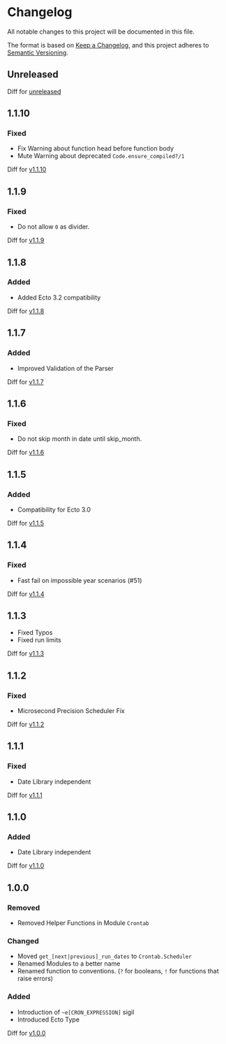# Changelog

All notable changes to this project will be documented in this file.

The format is based on [Keep a Changelog](https://keepachangelog.com/en/1.0.0/),
and this project adheres to [Semantic Versioning](https://semver.org/spec/v2.0.0.html).

<!-- Do not link the versions in the title since this is not compatible with ExDoc. -->

## Unreleased

Diff for [unreleased](https://github.com/jshmrtn/crontab/compare/v1.1.10...HEAD)

## 1.1.10

### Fixed
- Fix Warning about function head before function body
- Mute Warning about deprecated `Code.ensure_compiled?/1`

Diff for [v1.1.10](https://github.com/jshmrtn/crontab/compare/v1.1.9...v1.1.10)

## 1.1.9

### Fixed

* Do not allow `0` as divider.

Diff for [v1.1.9](https://github.com/jshmrtn/crontab/compare/v1.1.8...v1.1.9)

## 1.1.8

### Added

* Added Ecto 3.2 compatibility

Diff for [v1.1.8](https://github.com/jshmrtn/crontab/compare/v1.1.7...v1.1.8)

## 1.1.7

### Added

* Improved Validation of the Parser

Diff for [v1.1.7](https://github.com/jshmrtn/crontab/compare/v1.1.6...v1.1.7)

## 1.1.6

### Fixed

* Do not skip month in date until skip_month.

Diff for [v1.1.6](https://github.com/jshmrtn/crontab/compare/v1.1.5...v1.1.6)

## 1.1.5

### Added

* Compatibility for Ecto 3.0

Diff for [v1.1.5](https://github.com/jshmrtn/crontab/compare/v1.1.4...v1.1.5)

## 1.1.4

### Fixed

* Fast fail on impossible year scenarios (#51)

Diff for [v1.1.4](https://github.com/jshmrtn/crontab/compare/v1.1.3...v1.1.4)

## 1.1.3

* Fixed Typos
* Fixed run limits

Diff for [v1.1.3](https://github.com/jshmrtn/crontab/compare/v1.1.2...v1.1.3)

## 1.1.2

### Fixed

* Microsecond Precision Scheduler Fix

Diff for [v1.1.2](https://github.com/jshmrtn/crontab/compare/v1.1.1...v1.1.2)

## 1.1.1

### Fixed

* Date Library independent

Diff for [v1.1.1](https://github.com/jshmrtn/crontab/compare/v1.1.0...v1.1.1)

## 1.1.0

### Added

* Date Library independent

Diff for [v1.1.0](https://github.com/jshmrtn/crontab/compare/v1.0.0...v1.1.0)

## 1.0.0

### Removed

 * Removed Helper Functions in Module `Crontab`

### Changed
 * Moved `get_[next|previous]_run_dates` to `Crontab.Scheduler`
 * Renamed Modules to a better name
 * Renamed function to conventions. (`?` for booleans, `!` for functions that raise errors)

### Added
 * Introduction of `~e[CRON_EXPRESSION]` sigil
 * Introduced Ecto Type

Diff for [v1.0.0](https://github.com/jshmrtn/crontab/compare/v0.8.5...v1.0.0)

